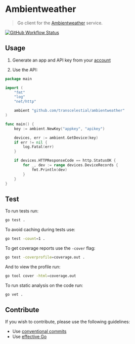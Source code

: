 # Ambientweather
> Go client for the [Ambientweather](https://ambientweather.docs.apiary.io/) service.

[![GitHub Workflow Status](https://img.shields.io/github/workflow/status/transcelestial/ambientweather/Test?label=test&style=flat-square)](https://github.com/transcelestial/ambientweather/actions?query=workflow%3ATest)

## Usage
1. Generate an app and API key from your [account](https://ambientweather.net/account)

2. Use the API:
```go
package main

import (
	"fmt"
	"log"
	"net/http"

	ambient "github.com/transcelestial/ambientweather"
)

func main() {
	key := ambient.NewKey("appkey", "apikey")

	devices, err := ambient.GetDevice(key)
	if err != nil {
		log.Fatal(err)
	}

	if devices.HTTPResponseCode == http.StatusOK {
		for _, dev := range devices.DeviceRecords {
			fmt.Println(dev)
		}
	}
}
```


## Test
To run tests run:
```bash
go test .
```

To avoid caching during tests use:
```bash
go test -count=1 .
```

To get coverage reports use the `-cover` flag:
```bash
go test -coverprofile=coverage.out .
```

And to view the profile run:
```bash
go tool cover -html=coverage.out
```

To run static analysis on the code run:
```bash
go vet .
```

## Contribute
If you wish to contribute, please use the following guidelines:
* Use [conventional commits](https://conventionalcommits.org/)
* Use [effective Go](https://golang.org/doc/effective_go)
